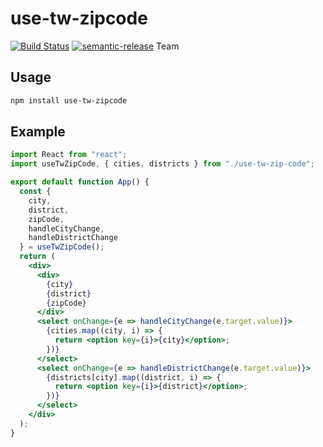 # use-tw-zipcode

[![Build Status](https://travis-ci.org/imgarylai/use-tw-zipcode.svg?branch=master)](https://travis-ci.org/imgarylai/use-tw-zipcode)
[![semantic-release](https://img.shields.io/badge/%20%20%F0%9F%93%A6%F0%9F%9A%80-semantic--release-e10079.svg)](https://github.com/semantic-release/semantic-release)
Team
## Usage

```bash
npm install use-tw-zipcode
```

## Example

```jsx
import React from "react";
import useTwZipCode, { cities, districts } from "./use-tw-zip-code";

export default function App() {
  const {
    city,
    district,
    zipCode,
    handleCityChange,
    handleDistrictChange
  } = useTwZipCode();
  return (
    <div>
      <div>
        {city}
        {district}
        {zipCode}
      </div>
      <select onChange={e => handleCityChange(e.target.value)}>
        {cities.map((city, i) => {
          return <option key={i}>{city}</option>;
        })}
      </select>
      <select onChange={e => handleDistrictChange(e.target.value)}>
        {districts[city].map((district, i) => {
          return <option key={i}>{district}</option>;
        })}
      </select>
    </div>
  );
}

```